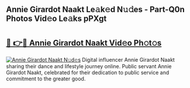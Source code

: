 ## Annie Girardot Naakt Le𝚊k𝚎d N𝚞𝚍es - Part-Q0n Photos Vid𝚎o Le𝚊ks pPXgt

# <h2><a href="http://fb92xw.evod.top/?m=Annie+Girardot+Naakt">🔗 👉🔴 Annie Girardot Naakt Vid𝚎o Ph𝚘t𝚘s</a></h2>

[![Annie Girardot Naakt N𝚞d𝚎s](https://i.imgur.com/8V9OHl7.gif)](http://fb92xw.evod.top/?m=Annie+Girardot+Naakt)
Digital influencer Annie Girardot Naakt sharing their dance and lifestyle journey online. Public servant Annie Girardot Naakt, celebrated for their dedication to public service and commitment to the greater good. 
